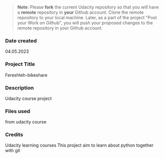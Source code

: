 >**Note**: Please **fork** the current Udacity repository so that you will have a **remote** repository in **your** Github account. Clone the remote repository to your local machine. Later, as a part of the project "Post your Work on Github", you will push your proposed changes to the remote repository in your Github account.

### Date created
04.05.2023
### Project Title
Fereshteh-bikeshare
### Description
Udacity course project
### Files used
from udacity course
### Credits
Udacity learning courses
This project aim to learn about python together with git